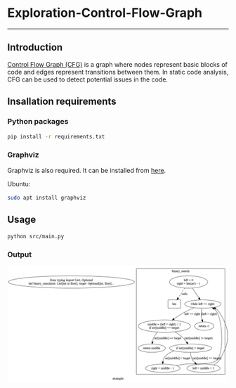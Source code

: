 # Exploration-Control-Flow-Graph
_ _ _

## Introduction

[Control Flow Graph (CFG)]((https://habr.com/ru/articles/742798/)) is a graph where nodes represent basic blocks of code and edges represent transitions between them.
In static code analysis, CFG can be used to detect potential issues in the code.


## Insallation requirements

### Python packages

```bash
pip install -r requirements.txt
```

### Graphviz
Graphviz is also required. It can be installed from [here](https://graphviz.org/download/).

Ubuntu:
```bash
sudo apt install graphviz
```

## Usage

```bash
python src/main.py
```

### Output

![image](example.png)
